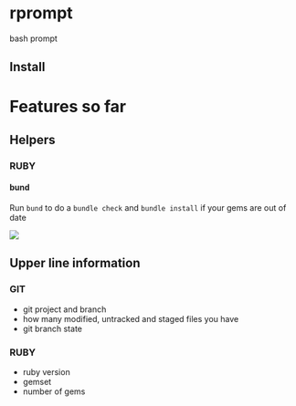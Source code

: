 # rprompt
bash prompt

## Install

# Features so far

## Helpers
### RUBY
#### bund
Run `bund` to do a `bundle check` and `bundle install` if your gems are out of date

![](https://imgur.com/a/BHscd)

## Upper line information
### GIT
*  git project and branch
*  how many modified, untracked and staged files you have
*  git branch state

### RUBY
*  ruby version
*  gemset
*  number of gems
